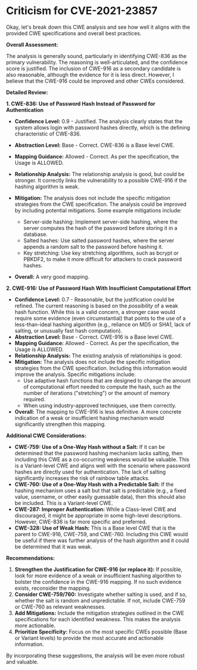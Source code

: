 # Criticism for CVE-2021-23857

Okay, let's break down this CWE analysis and see how well it aligns with the provided CWE specifications and overall best practices.

**Overall Assessment:**

The analysis is generally sound, particularly in identifying CWE-836 as the primary vulnerability. The reasoning is well-articulated, and the confidence score is justified. The inclusion of CWE-916 as a secondary candidate is also reasonable, although the evidence for it is less direct. However, I believe that the CWE-916 could be improved and other CWEs considered.

**Detailed Review:**

**1. CWE-836: Use of Password Hash Instead of Password for Authentication**

*   **Confidence Level:** 0.9 - Justified. The analysis clearly states that the system allows login with password hashes directly, which is the defining characteristic of CWE-836.
*   **Abstraction Level:** Base - Correct. CWE-836 is a Base level CWE.
*   **Mapping Guidance:** Allowed - Correct. As per the specification, the Usage is ALLOWED.
*   **Relationship Analysis:** The relationship analysis is good, but could be stronger. It correctly links the vulnerability to a possible CWE-916 if the hashing algorithm is weak.
*   **Mitigation:** The analysis does not include the specific mitigation strategies from the CWE specification. The analysis could be improved by including potential mitigations. Some example mitigations include:

    *   Server-side hashing: Implement server-side hashing, where the server computes the hash of the password before storing it in a database.
    *   Salted hashes: Use salted password hashes, where the server appends a random salt to the password before hashing it.
    *   Key stretching: Use key stretching algorithms, such as bcrypt or PBKDF2, to make it more difficult for attackers to crack password hashes.
*   **Overall:**  A very good mapping.

**2. CWE-916: Use of Password Hash With Insufficient Computational Effort**

*   **Confidence Level:** 0.7 - Reasonable, but the justification could be refined.  The current reasoning is based on the *possibility* of a weak hash function. While this is a valid concern, a stronger case would require some evidence (even circumstantial) that points to the use of a less-than-ideal hashing algorithm (e.g., reliance on MD5 or SHA1, lack of salting, or unusually fast hash computation).
*   **Abstraction Level:** Base - Correct. CWE-916 is a Base level CWE.
*   **Mapping Guidance:** Allowed - Correct. As per the specification, the Usage is ALLOWED.
*   **Relationship Analysis:** The existing analysis of relationships is good.
*   **Mitigation:** The analysis does not include the specific mitigation strategies from the CWE specification. Including this information would improve the analysis. Specific mitigations include:
    *   Use adaptive hash functions that are designed to change the amount of computational effort needed to compute the hash, such as the number of iterations ("stretching") or the amount of memory required.
    *   When using industry-approved techniques, use them correctly.
*   **Overall:** The mapping to CWE-916 is less definitive. A more concrete indication of a weak or insufficient hashing mechanism would significantly strengthen this mapping.

**Additional CWE Considerations:**

*   **CWE-759: Use of a One-Way Hash without a Salt:** If it can be determined that the password hashing mechanism lacks salting, then including this CWE as a co-occurring weakness would be valuable.  This is a Variant-level CWE and aligns well with the scenario where password hashes are directly used for authentication.  The lack of salting significantly increases the risk of rainbow table attacks.
*    **CWE-760: Use of a One-Way Hash with a Predictable Salt:** If the hashing mechanism uses a salt but that salt is predictable (e.g., a fixed value, username, or other easily guessable data), then this should also be included. This is a Variant-level CWE.
*   **CWE-287: Improper Authentication:** While a Class-level CWE and discouraged, it might be appropriate in some high-level descriptions. However, CWE-836 is far more specific and preferred.
*   **CWE-328: Use of Weak Hash:**  This is a Base level CWE that is the parent to CWE-916, CWE-759, and CWE-760. Including this CWE would be useful if there was further analysis of the hash algorithm and it could be determined that it was weak.

**Recommendations:**

1.  **Strengthen the Justification for CWE-916 (or replace it):** If possible, look for more evidence of a weak or insufficient hashing algorithm to bolster the confidence in the CWE-916 mapping. If no such evidence exists, reconsider the mapping.
2.  **Consider CWE-759/760:** Investigate whether salting is used, and if so, whether the salt is random and unpredictable.  If not, include CWE-759 or CWE-760 as relevant weaknesses.
3.  **Add Mitigations:**  Include the mitigation strategies outlined in the CWE specifications for each identified weakness.  This makes the analysis more actionable.
4.  **Prioritize Specificity:** Focus on the most specific CWEs possible (Base or Variant levels) to provide the most accurate and actionable information.

By incorporating these suggestions, the analysis will be even more robust and valuable.